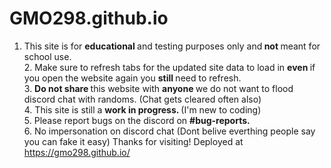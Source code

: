# GMO298.github.io
1. This site is for <b>educational </b> and testing purposes only and<b> not </b> meant for school use. <br>
       2. Make sure to refresh tabs for the updated site data to load in <b> even </b> if you open the website again you <b> still </b> need to refresh. <br>
        3. <b>Do not share </b>this website with <b> anyone </b> we do not want to flood discord chat with randoms. (Chat gets cleared often also)<br>
        4. This site is still a <b> work in progress. </b> (I'm new to coding)<br>
        5. Please report bugs on the discord on <b> #bug-reports. </b> <br>
        6. No impersonation on discord chat (Dont belive everthing people say you can fake it easy)
Thanks for visiting!
Deployed at https://gmo298.github.io/
